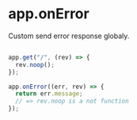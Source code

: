 # app.onError
Custom send error response globaly.
```ts

app.get("/", (rev) => {
  rev.noop();
});

app.onError((err, rev) => {
  return err.message;
  // => rev.noop is a not function
});

```
